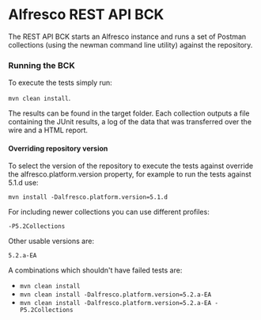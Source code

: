 # Alfresco REST API BCK

The REST API BCK starts an Alfresco instance and runs a set of Postman collections (using the newman command line utility) against the repository.

### Running the BCK

To execute the tests simply run: 

`mvn clean install`.

The results can be found in the target folder. Each collection outputs a file containing the JUnit results, a log of the data that was transferred over the wire and a HTML report.

#### Overriding repository version

To select the version of the repository to execute the tests against override the alfresco.platform.version property, for example to run the tests against 5.1.d use:

`mvn install -Dalfresco.platform.version=5.1.d`

For including newer collections you can use different profiles:

`-P5.2Collections`

Other usable versions are:

`5.2.a-EA`

A combinations which shouldn't have failed tests are:
- `mvn clean install`
- `mvn clean install -Dalfresco.platform.version=5.2.a-EA`
- `mvn clean install -Dalfresco.platform.version=5.2.a-EA -P5.2Collections`
